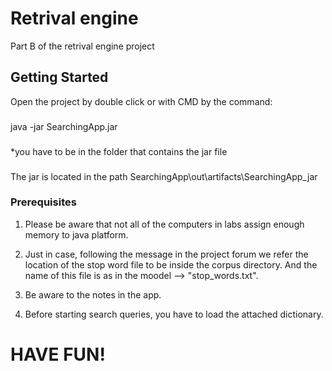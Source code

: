 # Retrival engine

Part B of the retrival engine project

## Getting Started

Open the project by double click or with CMD by the command: 
###
java -jar SearchingApp.jar 
###
*you have to be in the folder that contains the jar file
###
The jar is located in the path SearchingApp\out\artifacts\SearchingApp_jar

### Prerequisites


1. Please be aware that not all of the computers in labs assign enough memory to java platform.
   
2. Just in case, following the message in the project forum we refer the location of the stop word file to be inside the corpus directory.
   And the name of this file is as in the moodel --> "stop_words.txt".
   
3. Be aware to the notes in the app.

4. Before starting search queries, you have to load the attached dictionary. 

# HAVE FUN!
